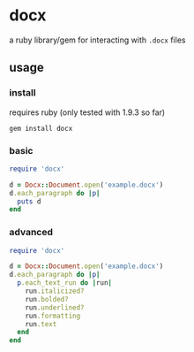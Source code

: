 # docx

a ruby library/gem for interacting with `.docx` files

## usage

### install

requires ruby (only tested with 1.9.3 so far)

    gem install docx

### basic

``` ruby
require 'docx'

d = Docx::Document.open('example.docx')
d.each_paragraph do |p|
  puts d
end
```

### advanced

``` ruby
require 'docx'

d = Docx::Document.open('example.docx')
d.each_paragraph do |p|
  p.each_text_run do |run|
    run.italicized?
    run.bolded?
    run.underlined?
    run.formatting
    run.text
  end
end
